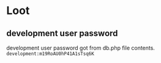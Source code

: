 # Loot
## development user password
development user password got from db.php file contents.
`development:m19RoAU0hP41A1sTsq6K`

